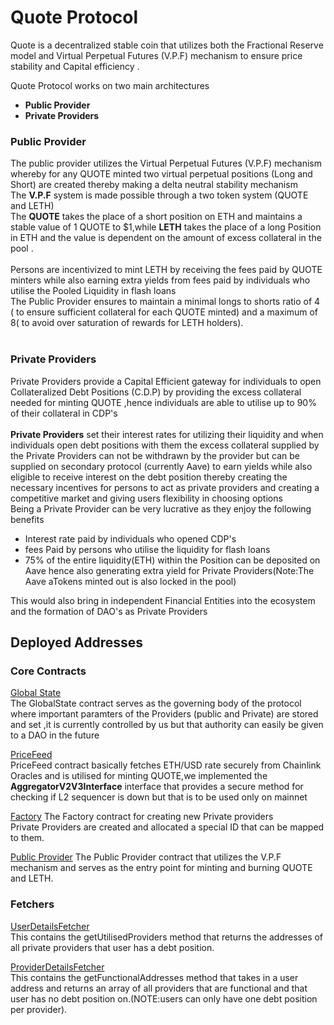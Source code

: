 # Quote Protocol

Quote is a decentralized  stable coin that utilizes both the Fractional Reserve model and Virtual Perpetual Futures (V.P.F)  mechanism to ensure price stability and Capital efficiency .

Quote  Protocol works on two main architectures
-  **Public Provider**
- **Private Providers**

### Public Provider
 The public provider utilizes  the Virtual Perpetual Futures (V.P.F) mechanism whereby for any QUOTE minted two virtual perpetual positions (Long and Short) are created thereby making a delta neutral stability mechanism <br>
  The **V.P.F** system is made possible through  a two token system (QUOTE and LETH) <br>
 The **QUOTE** takes the place of a short position on ETH and maintains a stable value of 1 QUOTE to $1,while **LETH** takes the place of a long Position in ETH and the value is dependent on the amount of excess collateral in the pool .  <br><br>
 Persons are incentivized to mint LETH by receiving the fees paid by QUOTE minters while also earning extra yields from fees paid by individuals who utilise the  Pooled  Liquidity in flash loans <br>
The Public Provider ensures to maintain a minimal  longs to shorts ratio of 4 ( to ensure sufficient collateral for each QUOTE minted) and  a maximum of 8( to avoid over saturation of rewards for LETH holders).<br><br>


### Private Providers
  Private Providers provide a Capital Efficient  gateway for individuals to open Collateralized Debt Positions (C.D.P) by providing the excess collateral needed for minting QUOTE ,hence individuals are able to utilise up to 90% of their collateral in CDP's <br><br>
**Private Providers** set their interest rates for utilizing their liquidity  and when individuals open debt positions with them the excess collateral supplied by the Private Providers can not be withdrawn by the provider but can be supplied on secondary protocol (currently Aave) to earn yields while also eligible to receive interest on the debt position thereby creating the necessary incentives for persons to act as private providers and creating a competitive market and giving users flexibility in choosing options<br>
Being a Private Provider can be very lucrative as they enjoy the following benefits 
- Interest rate  paid by individuals who opened CDP's
- fees Paid by persons who utilise the liquidity for flash loans
- 75% of the entire liquidity(ETH) within the Position can be deposited on Aave hence also generating extra yield for Private Providers(Note:The  Aave aTokens minted out is also locked in the pool)

 This would also bring in independent Financial Entities into the ecosystem and the formation of DAO's as Private  Providers<br>  



## Deployed Addresses
### Core Contracts 

[Global State](https://sepolia.scrollscan.com/address/0x031fe35d4798d92b2a6f6b4fa1ff22b0c6cc4f4a#code)<br>
The GlobalState contract serves as the governing body of the protocol where important paramters of the Providers (public and Private) are stored and set ,it is currently controlled by us but that authority can easily be given to a DAO in the future <br>

[PriceFeed](https://sepolia.scrollscan.com/address/0xfd3548c0b15c3b12eaf689c520d0381e7ef0c501#code)<br>
PriceFeed contract basically fetches ETH/USD rate securely from Chainlink Oracles and is utilised for minting QUOTE,we implemented the **AggregatorV2V3Interface**  interface that provides a secure method for checking if L2 sequencer is down but that is to be used only on mainnet <br>

[Factory](https://sepolia.scrollscan.com/address/0xc7078EF8707c029988fA1b863f400667DC8e0D45#code)
The Factory contract for creating new Private providers <br>
Private Providers are created and allocated a special ID that can be mapped to them.<br>

[Public Provider](https://sepolia.scrollscan.com/address/0xe91ad4a4ec8112d9323cdaff5c6f97b1e13502f7#code)
The Public Provider contract that utilizes the V.P.F mechanism and   serves as the entry point for minting and burning QUOTE and LETH.

### Fetchers

[UserDetailsFetcher](https://sepolia.scrollscan.com/address/0x318184E7fE747646c13C4D879E7bC04152aC03bB#code)<br>
This contains the getUtilisedProviders method that returns the addresses of all private providers that user has a debt position.<br>

[ProviderDetailsFetcher](https://sepolia.scrollscan.com/address/0x785fd27fed0b2AA387B4c014d3ec1Cce6b67c7AE#code)<br>
This contains the getFunctionalAddresses method that takes in a user address and  returns an array of all providers that are functional and that user has no debt position on.(NOTE:users can only have one debt position per provider).
